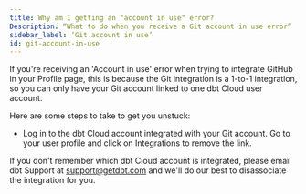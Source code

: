 ```yaml
---
title: Why am I getting an "account in use" error?
Description: “What to do when you receive a Git account in use error”
sidebar_label: ‘Git account in use’
id: git-account-in-use
---
```


If you're receiving an 'Account in use' error when trying to integrate GitHub in your Profile page, this is because the Git integration is a 1-to-1 integration, so you can only have your Git account linked to one dbt Cloud user account. 

Here are some steps to take to get you unstuck:

- Log in to the dbt Cloud account integrated with your Git account. Go to your user profile and click on Integrations to remove the link.

If you don't remember which dbt Cloud account is integrated, please email dbt Support at support@getdbt.com and we'll do our best to disassociate the integration for you.

